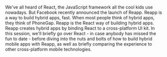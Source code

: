 We've all heard of React, the JavaScript framework all the cool kids use nowadays. But Facebook recently announced the launch of Reapp. Reapp is a way to build hybrid apps, fast. When most people think of hybrid apps, they think of PhoneGap. Reapp is the React way of building hybrid apps. Reapp creates hybrid apps by binding React to a cross-platform UI kit. In this session, we'll briefly go over React - in case anybody has missed the fun to date - before diving into the nuts and bolts of how to build hybrid mobile apps with Reapp, as well as briefly comparing the experience to other cross-platform mobile technologies.		
